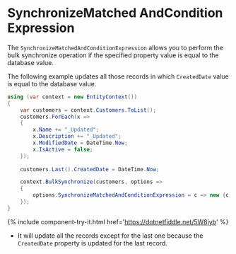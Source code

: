 # SynchronizeMatched AndCondition Expression

The `SynchronizeMatchedAndConditionExpression` allows you to perform the bulk synchronize operation if the specified property value is equal to the database value. 

The following example updates all those records in which `CreatedDate` value is equal to the database value.

```csharp
using (var context = new EntityContext())
{
    var customers = context.Customers.ToList();
    customers.ForEach(x => 
    {
        x.Name += "_Updated"; 
        x.Description += "_Updated"; 
        x.ModifiedDate = DateTime.Now; 
        x.IsActive = false; 
    });
    
    customers.Last().CreatedDate = DateTime.Now;

    context.BulkSynchronize(customers, options => 
    {
        options.SynchronizeMatchedAndConditionExpression = c => new {c.CustomerID, c.CreatedDate };
    });
}
```

{% include component-try-it.html href='https://dotnetfiddle.net/5W8jyb' %}

 - It will update all the records except for the last one because the `CreatedDate` property is updated for the last record.
